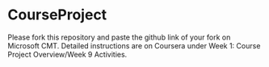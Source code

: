 # CourseProject

Please fork this repository and paste the github link of your fork on Microsoft CMT. Detailed instructions are on Coursera under Week 1: Course Project Overview/Week 9 Activities.

